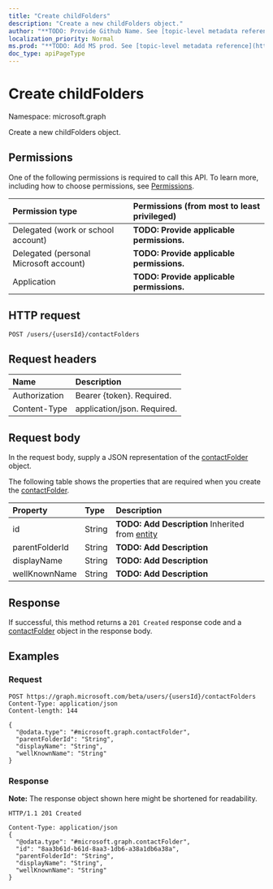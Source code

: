 ```yaml
---
title: "Create childFolders"
description: "Create a new childFolders object."
author: "**TODO: Provide Github Name. See [topic-level metadata reference](https://msgo.azurewebsites.net/add/document/guidelines/metadata.html#topic-level-metadata)**"
localization_priority: Normal
ms.prod: "**TODO: Add MS prod. See [topic-level metadata reference](https://msgo.azurewebsites.net/add/document/guidelines/metadata.html#topic-level-metadata)**"
doc_type: apiPageType
---
```


# Create childFolders
Namespace: microsoft.graph

Create a new childFolders object.

## Permissions
One of the following permissions is required to call this API. To learn more, including how to choose permissions, see [Permissions](/graph/permissions-reference).

|Permission type|Permissions (from most to least privileged)|
|:---|:---|
|Delegated (work or school account)|**TODO: Provide applicable permissions.**|
|Delegated (personal Microsoft account)|**TODO: Provide applicable permissions.**|
|Application|**TODO: Provide applicable permissions.**|

## HTTP request

<!-- {
  "blockType": "ignored"
}
-->
``` http
POST /users/{usersId}/contactFolders
```

## Request headers
|Name|Description|
|:---|:---|
|Authorization|Bearer {token}. Required.|
|Content-Type|application/json. Required.|

## Request body
In the request body, supply a JSON representation of the [contactFolder](../resources/contactfolder.md) object.

The following table shows the properties that are required when you create the [contactFolder](../resources/contactfolder.md).

|Property|Type|Description|
|:---|:---|:---|
|id|String|**TODO: Add Description** Inherited from [entity](../resources/entity.md)|
|parentFolderId|String|**TODO: Add Description**|
|displayName|String|**TODO: Add Description**|
|wellKnownName|String|**TODO: Add Description**|



## Response

If successful, this method returns a `201 Created` response code and a [contactFolder](../resources/contactfolder.md) object in the response body.

## Examples

### Request
<!-- {
  "blockType": "request",
  "name": "create_contactfolder_from_"
}
-->
``` http
POST https://graph.microsoft.com/beta/users/{usersId}/contactFolders
Content-Type: application/json
Content-length: 144

{
  "@odata.type": "#microsoft.graph.contactFolder",
  "parentFolderId": "String",
  "displayName": "String",
  "wellKnownName": "String"
}
```


### Response
**Note:** The response object shown here might be shortened for readability.
<!-- {
  "blockType": "response",
  "truncated": true,
  "@odata.type": "microsoft.graph.contactFolder"
}
-->
``` http
HTTP/1.1 201 Created

Content-Type: application/json
{
  "@odata.type": "#microsoft.graph.contactFolder",
  "id": "8aa3b61d-b61d-8aa3-1db6-a38a1db6a38a",
  "parentFolderId": "String",
  "displayName": "String",
  "wellKnownName": "String"
}
```

